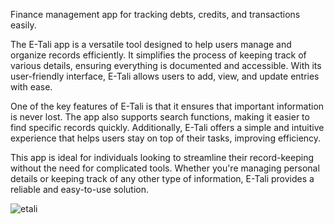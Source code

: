 
Finance management app for tracking debts, credits, and transactions easily.


The E-Tali app is a versatile tool designed to help users manage and organize records efficiently. It simplifies the process of keeping track of various details, ensuring everything is documented and accessible. With its user-friendly interface,  E-Tali allows users to add, view, and update entries with ease.

One of the key features of  E-Tali is that it ensures that important information is never lost. The app also supports search functions, making it easier to find specific records quickly. Additionally,  E-Tali offers a simple and intuitive experience that helps users stay on top of their tasks, improving efficiency.

This app is ideal for individuals looking to streamline their record-keeping without the need for complicated tools. Whether you're managing personal details or keeping track of any other type of information,  E-Tali provides a reliable and easy-to-use solution.

![etali](https://github.com/user-attachments/assets/9463d8b9-21bd-45f0-8956-af3d7b5ce94c)
